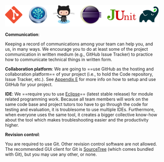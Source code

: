 <img src="images/tools.png" style="width: 700px">

**Communication**:

Keeping a record of communications among your team can help you, and us, in many ways. We encourage you to do at least some of the project communication in written medium (e.g., GitHub Issue Tracker) to practice how to communicate technical things in written form.

**Collaboration platform**: We are going to ==use GitHub as the hosting and collaboration platform== of your project (i.e., to hold the Code repository, Issue Tracker, etc.). See [Appendix E](#handbook-appendixE-github) for more info on how to setup and use GitHub for your project.

**IDE**: We ==require you to use [Eclipse](http://www.eclipse.org/downloads/)== (latest stable release) for module related programming work. Because all team members will work on the same code base and project tutors too have to go through the code for testing and evaluation, it is troublesome to use multiple IDEs. Furthermore, when everyone uses the same tool, it creates a bigger collective know-how about the tool which makes troubleshooting easier and the productivity higher.

**Revision control**:

You are required to use Git. Other revision control software are not allowed.  
The recommended GUI client for Git is [SourceTree](https://www.sourcetreeapp.com/) (which comes bundled with Git), but you may use any other, or none.